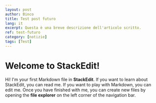 ```yaml
---
layout: post
author: Binco
title: Test post futuro
lang: it
excerpt: Questa è una breve descrizione dell'articolo scritto.
ref: test-futuro
category: [notizie]
tags: [Test]
---
```


# Welcome to StackEdit!

Hi! I'm your first Markdown file in **StackEdit**. If you want to learn about StackEdit, you can read me. If you want to play with Markdown, you can edit me. Once you have finished with me, you can create new files by opening the **file explorer** on the left corner of the navigation bar.